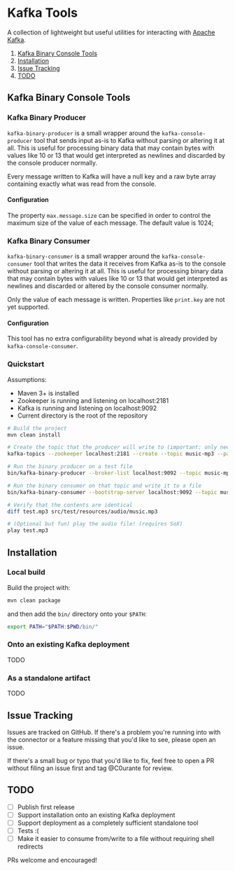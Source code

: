 # Kafka Tools

A collection of lightweight but useful utilities for interacting with [Apache Kafka].

1. [Kafka Binary Console Tools](#kafka-binary-console-tools)
1. [Installation](#installation)
1. [Issue Tracking](#issue-tracking)
1. [TODO](#todo)


## Kafka Binary Console Tools

### Kafka Binary Producer

`kafka-binary-producer` is a small wrapper around the `kafka-console-producer` tool that sends input
as-is to Kafka without parsing or altering it at all. This is useful for processing binary data that
may contain bytes with values like 10 or 13 that would get interpreted as newlines and discarded by
the console producer normally.

Every message written to Kafka will have a null key and a raw byte array containing exactly what was
read from the console.

#### Configuration

The property `max.message.size` can be specified in order to control the maximum size of the value
of each message. The default value is 1024;

### Kafka Binary Consumer

`kafka-binary-consumer` is a small wrapper around the `kafka-console-consumer` tool that writes the
data it receives from Kafka as-is to the console without parsing or altering it at all. This is
useful for processing binary data that may contain bytes with values like 10 or 13 that would get
interpreted as newlines and discarded or altered by the console consumer normally.

Only the value of each message is written. Properties like `print.key` are not yet supported.

#### Configuration

This tool has no extra configurability beyond what is already provided by `kafka-console-consumer`.

### Quickstart

Assumptions:

- Maven 3+ is installed
- Zookeeper is running and listening on localhost:2181
- Kafka is running and listening on localhost:9092
- Current directory is the root of the repository

```bash
# Build the project
mvn clean install

# Create the topic that the producer will write to (important: only need one partition, otherwise data may be read out of order)
kafka-topics --zookeeper localhost:2181 --create --topic music-mp3 --partitions 1 --replication-factor 1

# Run the binary producer on a test file
bin/kafka-binary-producer --broker-list localhost:9092 --topic music-mp3 < src/test/resources/audio/music.mp3

# Run the binary consumer on that topic and write it to a file
bin/kafka-binary-consumer --bootstrap-server localhost:9092 --topic music-mp3 --from-beginning --timeout-ms 1000 > test.mp3

# Verify that the contents are identical
diff test.mp3 src/test/resources/audio/music.mp3

# (Optional but fun) play the audio file! (requires SoX)
play test.mp3
```

## Installation

### Local build

Build the project with:

```bash
mvn clean package
```

and then add the `bin/` directory onto your `$PATH`:

```bash
export PATH="$PATH:$PWD/bin/"
```

### Onto an existing Kafka deployment

TODO

### As a standalone artifact

TODO

## Issue Tracking

Issues are tracked on GitHub. If there's a problem you're running into
with the connector or a feature missing that you'd like to see, please
open an issue.

If there's a small bug or typo that you'd like to fix, feel free to open
a PR without filing an issue first and tag @C0urante for review.

## TODO

- [ ] Publish first release
- [ ] Support installation onto an existing Kafka deployment
- [ ] Support deployment as a completely sufficient standalone tool
- [ ] Tests :(
- [ ] Make it easier to consume from/write to a file without requiring shell redirects

PRs welcome and encouraged!

[Kafka Connect]: https://docs.confluent.io/current/connect
[Apache Kafka]: https://kafka.apache.org
[Confluent Hub]: https://confluent.io/hub
